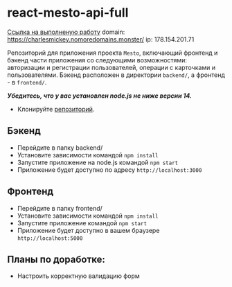 # react-mesto-api-full

[Ссылка на выполненую работу](https://charlesmickey.nomoredomains.monster/)
domain: https://charlesmickey.nomoredomains.monster/
ip: 178.154.201.71

Репозиторий для приложения проекта `Mesto`,
включающий фронтенд и бэкенд части приложения со следующими возможностями:
авторизации и регистрации пользователей, 
операции с карточками и пользователями.
Бэкенд расположен в директории `backend/`, а фронтенд - в `frontend/`.

***Убедитесь, что у вас установлен node.js не ниже версии 14.***
* Клонируйте [репозиторий](https://github.com/CharlesMickey/react-mesto-api-full.git).

## Бэкенд
* Перейдите в папку backend/
* Установите зависимости командой `npm install`
* Запустите приложение на node.js командой `npm start`
* Приложение будет доступно по адресу `http://localhost:3000`

## Фронтенд                                                   
* Перейдите в папку frontend/ 
* Установите зависимости командой `npm install`
* Запустите приложение командой `npm start`
* Приложение будет доступно в вашем браузере `http://localhost:5000`


## Планы по доработке: 
- Настроить корректную валидацию форм

